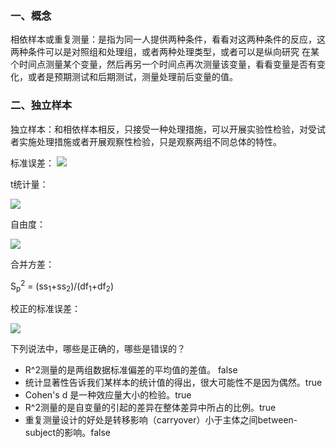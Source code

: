 ### 一、概念 
相依样本或重复测量：是指为同一人提供两种条件，看看对这两种条件的反应，这两种条件可以是对照组和处理组，或者两种处理类型，或者可以是纵向研究 在某个时间点测量某个变量，然后再另一个时间点再次测量该变量，看看变量是否有变化，或者是预期测试和后期测试，测量处理前后变量的值。  

### 二、独立样本

独立样本：和相依样本相反，只接受一种处理措施，可以开展实验性检验，对受试者实施处理措施或者开展观察性检验，只是观察两组不同总体的特性。

标准误差：
  ![](http://images.cronusliang.me/ML/statistics/%E7%8B%AC%E7%AB%8B%E6%A0%B7%E6%9C%AC%E6%A0%87%E5%87%86%E8%AF%AF%E5%B7%AE.png)

t统计量： 

  ![](http://images.cronusliang.me/ML/statistics/%E7%8B%AC%E7%AB%8B%E6%A0%B7%E6%9C%ACt%E7%BB%9F%E8%AE%A1%E9%87%8F.png)

自由度：

  ![](http://images.cronusliang.me/ML/statistics/%E7%8B%AC%E7%AB%8B%E6%A0%B7%E6%9C%AC_%E8%87%AA%E7%94%B1%E5%BA%A62.png)

合并方差：

   S<sub>p</sub><sup>2</sup> = (ss<sub>1</sub>+ss<sub>2</sub>)/(df<sub>1</sub>+df<sub>2</sub>)

校正的标准误差：

 ![](http://images.cronusliang.me/ML/statistics/%E6%A0%A1%E6%AD%A3%E7%9A%84%E6%A0%87%E5%87%86%E8%AF%AF%E5%B7%AE.png)


下列说法中，哪些是正确的，哪些是错误的？

- R^2测量的是两组数据标准偏差的平均值的差值。 false    
- 统计显著性告诉我们某样本的统计值的得出，很大可能性不是因为偶然。true   
- Cohen's d 是一种效应量大小的检验。true
- R^2测量的是自变量的引起的差异在整体差异中所占的比例。true
- 重复测量设计的好处是转移影响（carryover）小于主体之间between-subject的影响。false